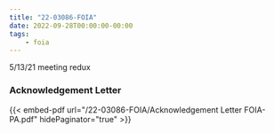 ```yaml
---
title: "22-03086-FOIA"
date: 2022-09-28T00:00:00-00:00
tags:
    - foia
---
```


5/13/21 meeting redux

### Acknowledgement Letter

{{< embed-pdf url="/22-03086-FOIA/Acknowledgement Letter FOIA-PA.pdf" hidePaginator="true" >}}
